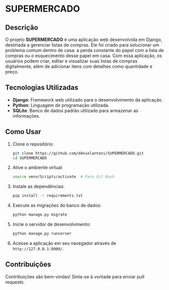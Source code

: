 # SUPERMERCADO

## Descrição
O projeto **SUPERMERCADO** é uma aplicação web desenvolvida em Django, destinada a gerenciar listas de compras. Ele foi criado para solucionar um problema comum dentro de casa: a perda constante do papel com a lista de compras ou o esquecimento desse papel em casa. Com essa aplicação, os usuários podem criar, editar e visualizar suas listas de compras digitalmente, além de adicionar itens com detalhes como quantidade e preço.

## Tecnologias Utilizadas
- **Django**: Framework web utilizado para o desenvolvimento da aplicação.
- **Python**: Linguagem de programação utilizada.
- **SQLite**: Banco de dados padrão utilizado para armazenar as informações.

## Como Usar
1. Clone o repositório:
   ```bash
   git clone https://github.com/d4nielantoni/SUPERMERCADO.git
   cd SUPERMERCADO
   ```
2. Ative o ambiente virtual:
   ```bash
   source venv/Scripts/activate  # Para Git Bash
   ```
3. Instale as dependências:
   ```bash
   pip install -r requirements.txt
   ```
4. Execute as migrações do banco de dados:
   ```bash
   python manage.py migrate
   ```
5. Inicie o servidor de desenvolvimento:
   ```bash
   python manage.py runserver
   ```
6. Acesse a aplicação em seu navegador através de `http://127.0.0.1:8000/`.

## Contribuições
Contribuições são bem-vindas! Sinta-se à vontade para enviar pull requests.
